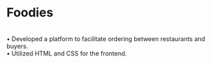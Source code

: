 <h1>Foodies</h1></br>
• Developed a platform to facilitate ordering between restaurants and buyers.</br>
• Utilized HTML and CSS for the frontend.
